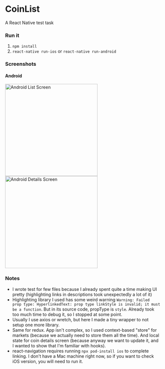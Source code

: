 # CoinList

A React Native test task

### Run it
1. `npm install`
2. `react-native run-ios` or `react-native run-android`

### Screenshots

#### Android

<img alt="Android List Screen" src="https://i.imgur.com/kB06wTv.png" width="300"> <img alt="Android Details Screen" src="https://i.imgur.com/R0AYkwi.png" width="300">

### Notes

- I wrote test for few files because I already spent quite a time making UI pretty (highlighting links in descriptions took unexpectedly a lot of it)
- Highlighting library I used has some weird warning `Warning: Failed prop type: HyperlinkedText: prop type linkStyle is invalid; it must be a function`. But in its source code, propType is `style`. Already took too much time to debug it, so I stopped at some point.
- Usually I use axios or wretch, but here I made a tiny wrapper to not setup one more library.
- Same for redux. App isn't complex, so I used context-based "store" for markets (because we actually need to store them all the time). And local state for coin details screen (because anyway we want to update it, and I wanted to show that I'm familiar with hooks).
- react-navigation requires running `npx pod-install ios` to complete linking. I don't have a Mac machine right now, so if you want to check iOS version, you will need to run it.

